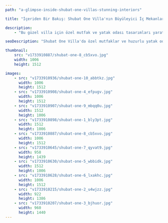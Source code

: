 ```yaml
---
path: "a-glimpse-inside-shubat-one-villas-stunning-interiors"

title: "İçeriden Bir Bakış: Shubat One Villa'nın Büyüleyici İç Mekanları"

description:
    - "Bu güzel villa için özel mutfak ve yatak odası tasarımları yarattık. Ekibimiz, ev sahiplerinin yaşam tarzına uygun olarak her odayı özenle planladı. Mutfak, geniş hareket alanıyla birlikte harika yemekler pişirmek için gereken her şeye sahip. Yatak odaları dinlenmek için huzurlu ve sakin mekanlar. Her odanın özel hissettirmesi ve görünmesi için yüksek kaliteli malzemeler ve akıllı tasarım seçimleri kullandık. Evin tamamı, hem güzel hem de yaşaması kolay olacak şekilde uyumlu bir şekilde bir araya geliyor."

seoDescription: "Shubat One Villa'da özel mutfaklar ve huzurlu yatak odalarıyla lüks iç mekan tasarımını keşfedin. Premium malzemeler, akıllı yerleşim planları ve zarif yaşam alanlarını deneyimleyin. Uzman tasarımcılarımızla evinizi dönüştürün. Güzellik ve işlevselliğin mükemmel uyumunu yaratın."

thumbnail:
    src: "v1733910887/shubat-one-8_cb5xvo.jpg"
    width: 1006
    height: 1512

images:
    - src: "v1733910936/shubat-one-10_abbtkz.jpg"
      width: 1006
      height: 1512
    - src: "v1733910908/shubat-one-4_efpugv.jpg"
      width: 1006
      height: 1512
    - src: "v1733910907/shubat-one-9_mbqq0u.jpg"
      width: 1512
      height: 1006
    - src: "v1733910898/shubat-one-1_bly3pt.jpg"
      width: 1512
      height: 1006
    - src: "v1733910887/shubat-one-8_cb5xvo.jpg"
      width: 1006
      height: 1512
    - src: "v1733910645/shubat-one-7_qyvat9.jpg"
      width: 958
      height: 1439
    - src: "v1733910630/shubat-one-5_wbbidk.jpg"
      width: 1512
      height: 1006
    - src: "v1733910628/shubat-one-6_lxakhc.jpg"
      width: 1006
      height: 1512
    - src: "v1733910215/shubat-one-2_u4wjzz.jpg"
      width: 922
      height: 1386
    - src: "v1733910207/shubat-one-3_bjhuor.jpg"
      width: 960
      height: 1440
---
```

